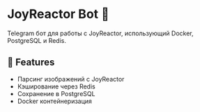 # JoyReactor Bot 🤖

Telegram бот для работы с JoyReactor, использующий Docker, PostgreSQL и Redis.

## 🚀 Features

- Парсинг изображений с JoyReactor
- Кэширование через Redis
- Сохранение в PostgreSQL
- Docker контейнеризация
